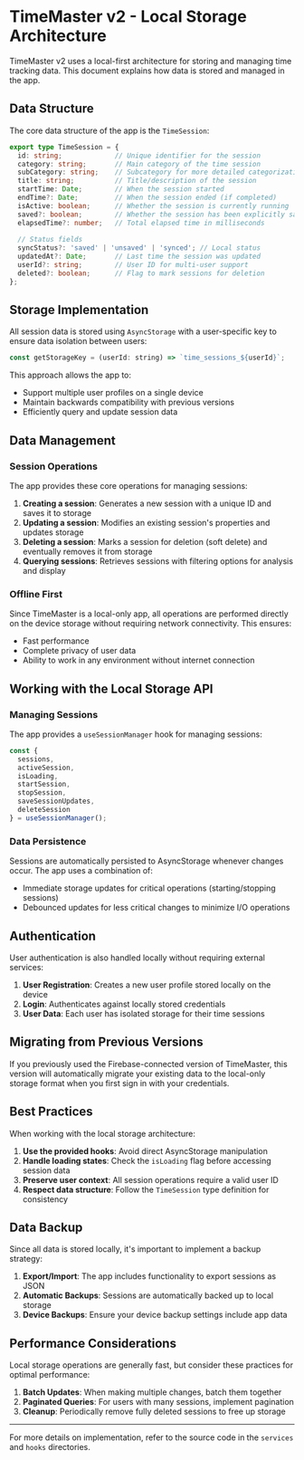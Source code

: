 # TimeMaster v2 - Local Storage Architecture

TimeMaster v2 uses a local-first architecture for storing and managing time tracking data. This document explains how data is stored and managed in the app.

## Data Structure

The core data structure of the app is the `TimeSession`:

```typescript
export type TimeSession = {
  id: string;             // Unique identifier for the session
  category: string;       // Main category of the time session
  subCategory: string;    // Subcategory for more detailed categorization
  title: string;          // Title/description of the session
  startTime: Date;        // When the session started
  endTime?: Date;         // When the session ended (if completed)
  isActive: boolean;      // Whether the session is currently running
  saved?: boolean;        // Whether the session has been explicitly saved
  elapsedTime?: number;   // Total elapsed time in milliseconds
  
  // Status fields
  syncStatus?: 'saved' | 'unsaved' | 'synced'; // Local status
  updatedAt?: Date;       // Last time the session was updated
  userId?: string;        // User ID for multi-user support
  deleted?: boolean;      // Flag to mark sessions for deletion
};
```

## Storage Implementation

All session data is stored using `AsyncStorage` with a user-specific key to ensure data isolation between users:

```javascript
const getStorageKey = (userId: string) => `time_sessions_${userId}`;
```

This approach allows the app to:
- Support multiple user profiles on a single device
- Maintain backwards compatibility with previous versions
- Efficiently query and update session data

## Data Management

### Session Operations

The app provides these core operations for managing sessions:

1. **Creating a session**: Generates a new session with a unique ID and saves it to storage
2. **Updating a session**: Modifies an existing session's properties and updates storage
3. **Deleting a session**: Marks a session for deletion (soft delete) and eventually removes it from storage
4. **Querying sessions**: Retrieves sessions with filtering options for analysis and display

### Offline First

Since TimeMaster is a local-only app, all operations are performed directly on the device storage without requiring network connectivity. This ensures:

- Fast performance
- Complete privacy of user data
- Ability to work in any environment without internet connection

## Working with the Local Storage API

### Managing Sessions

The app provides a `useSessionManager` hook for managing sessions:

```javascript
const { 
  sessions,
  activeSession,
  isLoading,
  startSession,
  stopSession,
  saveSessionUpdates,
  deleteSession
} = useSessionManager();
```

### Data Persistence

Sessions are automatically persisted to AsyncStorage whenever changes occur. The app uses a combination of:

- Immediate storage updates for critical operations (starting/stopping sessions)
- Debounced updates for less critical changes to minimize I/O operations

## Authentication

User authentication is also handled locally without requiring external services:

1. **User Registration**: Creates a new user profile stored locally on the device
2. **Login**: Authenticates against locally stored credentials
3. **User Data**: Each user has isolated storage for their time sessions

## Migrating from Previous Versions

If you previously used the Firebase-connected version of TimeMaster, this version will automatically migrate your existing data to the local-only storage format when you first sign in with your credentials.

## Best Practices

When working with the local storage architecture:

1. **Use the provided hooks**: Avoid direct AsyncStorage manipulation
2. **Handle loading states**: Check the `isLoading` flag before accessing session data
3. **Preserve user context**: All session operations require a valid user ID
4. **Respect data structure**: Follow the `TimeSession` type definition for consistency

## Data Backup

Since all data is stored locally, it's important to implement a backup strategy:

1. **Export/Import**: The app includes functionality to export sessions as JSON
2. **Automatic Backups**: Sessions are automatically backed up to local storage
3. **Device Backups**: Ensure your device backup settings include app data

## Performance Considerations

Local storage operations are generally fast, but consider these practices for optimal performance:

1. **Batch Updates**: When making multiple changes, batch them together
2. **Paginated Queries**: For users with many sessions, implement pagination
3. **Cleanup**: Periodically remove fully deleted sessions to free up storage

---

For more details on implementation, refer to the source code in the `services` and `hooks` directories. 